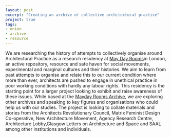 ```yaml
---
layout: post
excerpt: "Creating an archive of collective architectural practice"
project: true
tags:
- union
- archive
- resource
---
```


We are researching the history of attempts to collectively organise around Architectural Practice as a research residency at [May Day Rooms](http://maydayrooms.org/)in London, an active repository, resource and safe haven for social movements, experimental and marginal cultures and their histories. We aim to learn from past attempts to organise and relate this to our current condition where more than ever, architects are pushed to engage in unethical practice in poor working conditions with hardly any labour rights. This residency is the starting point for a larger project looking to exhibit and raise awareness of these issues. While based at the [Mayday Rooms Archive](http://maydayrooms.org/), we are exploring other archives and speaking to key figures and organisations who could help us with our studies. The project is looking to collate materials and stories from the Architects Revolutionary Council, Matrix Feminist Design Co-operative, New Architecture Movement, Agency Research Centre, Architecture Lobby,Glasgow Letters on Architecture and Space and SAAL among other institutions and individuals.
